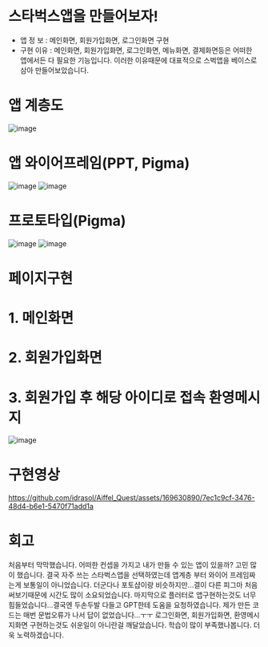 # 스타벅스앱을 만들어보자!
- 앱 정  보 : 메인화면, 회원가입화면, 로그인화면 구현
- 구현 이유 : 메인화면, 회원가입화면, 로그인화면, 메뉴화면, 결제화면등은 어떠한 앱에서든 다 필요한 기능입니다.
             이러한 이유때문에 대표적으로 스벅앱을 베이스로 삼아 만들어보았습니다.


# 앱 계층도
![image](https://github.com/idrasol/Aiffel_Quest/assets/169630890/179f7fe4-f5cc-4ab1-b640-af50c2157865)


# 앱 와이어프레임(PPT, Pigma)
![image](https://github.com/idrasol/Aiffel_Quest/assets/169630890/ab045f00-6512-4b14-ba94-c3052e321c6d)
![image](https://github.com/idrasol/Aiffel_Quest/assets/169630890/4f0ef317-f8dd-47f0-8c0a-80479032a150)


# 프로토타입(Pigma)
![image](https://github.com/idrasol/Aiffel_Quest/assets/169630890/d2d71438-1a4d-4c10-a2c0-921f458d2671)
![image](https://github.com/idrasol/Aiffel_Quest/assets/169630890/31068cd2-aebf-4af2-90b9-7a777e4de820)


# 페이지구현
# 1. 메인화면
# 2. 회원가입화면
# 3. 회원가입 후 해당 아이디로 접속 환영메시지
![image](https://github.com/idrasol/Aiffel_Quest/assets/169630890/dc8d4024-4200-451e-9ff2-8e6b76abd512)

# 구현영상


https://github.com/idrasol/Aiffel_Quest/assets/169630890/7ec1c9cf-3476-48d4-b6e1-5470f71add1a


# 회고
처음부터 막막했습니다. 어떠한 컨셉을 가지고 내가 만들 수 있는 앱이 있을까? 고민 많이 했습니다. 결국 자주 쓰는 스타벅스앱을 선택하였는데
앱계층 부터 와이어 프레임짜는게 보통일이 아니었습니다. 더군다나 포토샵이랑 비슷하지만...결이 다른 피그마 처음써보기때문에
시간도 많이 소요되었습니다.
마지막으로 플러터로 앱구현하는것도 너무 힘들었습니다...결국엔 두손두발 다들고 GPT한테 도움을 요청하였습니다.
제가 만든 코드는 매번 문법오류가 나서 답이 없었습니다...ㅜㅜ
로그인화면, 회원가입화면, 환영메시지화면 구현하는것도 쉬운일이 아니란걸 깨달았습니다.
학습이 많이 부족했나봅니다. 더욱 노력하겠습니다.

